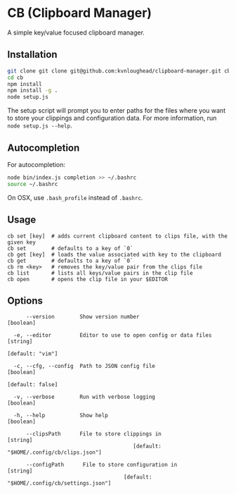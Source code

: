 # CB (Clipboard Manager)

A simple key/value focused clipboard manager.

## Installation

```bash
git clone git clone git@github.com:kvnloughead/clipboard-manager.git cb
cd cb
npm install
npm install -g .
node setup.js
```

The setup script will prompt you to enter paths for the files where you want to store your clippings and configuration data. For more information, run `node setup.js --help`.

## Autocompletion

For autocompletion:

```bash
node bin/index.js completion >> ~/.bashrc
source ~/.bashrc
```

On OSX, use `.bash_profile` instead of `.bashrc`.

## Usage

```
cb set [key]  # adds current clipboard content to clips file, with the given key
cb set        # defaults to a key of `0`
cb get [key]  # loads the value associated with key to the clipboard
cb get        # defaults to a key of `0`
cb rm <key>   # removes the key/value pair from the clips file
cb list       # lists all keys/value pairs in the clip file
cb open       # opens the clip file in your $EDITOR
```

## Options

```
      --version        Show version number                             [boolean]

  -e, --editor         Editor to use to open config or data files       [string]
                                                                [default: "vim"]

  -c, --cfg, --config  Path to JSON config file                        [boolean]
                                                                [default: false]

  -v, --verbose        Run with verbose logging                        [boolean]

  -h, --help           Show help                                       [boolean]

      --clipsPath      File to store clippings in                       [string]
                                        [default: "$HOME/.config/cb/clips.json"]

      --configPath      File to store configuration in                  [string]
                                     [default: "$HOME/.config/cb/settings.json"]
```
